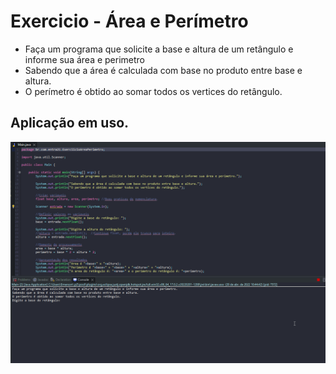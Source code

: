 # Exercicio - Área e Perímetro

- Faça um programa que solicite a base e altura de um retângulo e informe sua área e perimetro
- Sabendo que a área é calculada com base no produto entre base e altura.
- O perímetro é obtido ao somar todos os vertices do retângulo.

## Aplicação em uso.

![Gif Exercicio](./gif/gifExercicio.gif)